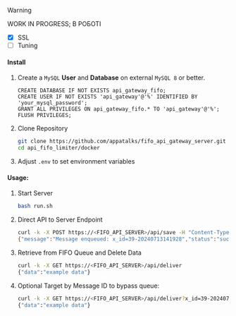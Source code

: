 > [!WARNING]
> WORK IN PROGRESS; В РОБОТІ

- [x] SSL
- [ ] Tuning

#### Install

1. Create a ```MySQL``` **User** and **Database** on external ```MySQL 8``` or better.
   ```mysql
   CREATE DATABASE IF NOT EXISTS api_gateway_fifo;
   CREATE USER IF NOT EXISTS 'api_gateway'@'%' IDENTIFIED BY 'your_mysql_password';
   GRANT ALL PRIVILEGES ON api_gateway_fifo.* TO 'api_gateway'@'%';
   FLUSH PRIVILEGES;
   ```

2. Clone Repository
   ```bash
   git clone https://github.com/appatalks/fifo_api_gateway_server.git
   cd api_fifo_limiter/docker
   ```

3. Adjust ```.env``` to set environment variables

#### Usage:

1. Start Server
   ```bash
   bash run.sh
   ```

2. Direct API to Server Endpoint
   ```bash
   curl -k -X POST https://<FIFO_API_SERVER>/api/save -H "Content-Type: application/json" -d '{"data": "example data"}'
   {"message":"Message enqueued: x_id=39-20240713141928","status":"success"}
   ```

3. Retrieve from FIFO Queue and Delete Data
   ```bash
   curl -k -X GET https://<FIFO_API_SERVER>/api/deliver
   {"data":"example data"}
   ```
   
4. Optional Target by Message ID to bypass queue:
   ```bash
   curl -k -X GET https://<FIFO_API_SERVER>/api/deliver?x_id=39-20240713141928
   {"data":"example data"}
   ```
